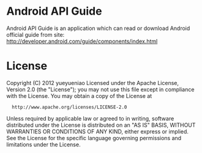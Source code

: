 Android API Guide 
===========

Android API Guide is an application which can read or download Android official guide from site:
http://developer.android.com/guide/components/index.html

License
===========
Copyright (C) 2012 yueyueniao
Licensed under the Apache License, Version 2.0 (the "License");
you may not use this file except in compliance with the License.
You may obtain a copy of the License at

      http://www.apache.org/licenses/LICENSE-2.0

Unless required by applicable law or agreed to in writing, software
distributed under the License is distributed on an "AS IS" BASIS,
WITHOUT WARRANTIES OR CONDITIONS OF ANY KIND, either express or implied.
See the License for the specific language governing permissions and
limitations under the License.
